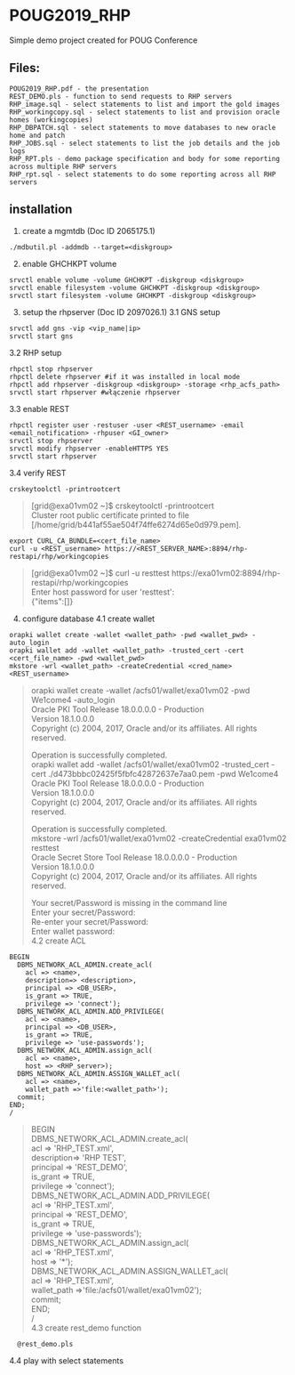# POUG2019_RHP
Simple demo project created for POUG Conference

## Files:
```
POUG2019_RHP.pdf - the presentation
REST_DEMO.pls - function to send requests to RHP servers
RHP_image.sql - select statements to list and import the gold images 
RHP_workingcopy.sql - select statements to list and provision oracle homes (workingcopies)
RHP_DBPATCH.sql - select statements to move databases to new oracle home and patch
RHP_JOBS.sql - select statements to list the job details and the job logs
RHP_RPT.pls - demo package specification and body for some reporting across multiple RHP servers
RHP_rpt.sql - select statements to do some reporting across all RHP servers
```
## installation
1. create a mgmtdb (Doc ID 2065175.1)
```
./mdbutil.pl -addmdb --target=<diskgroup>
```
2. enable GHCHKPT volume
```
srvctl enable volume -volume GHCHKPT -diskgroup <diskgroup>
srvctl enable filesystem -volume GHCHKPT -diskgroup <diskgroup>
srvctl start filesystem -volume GHCHKPT -diskgroup <diskgroup>
```
3. setup the rhpserver (Doc ID 2097026.1)
3.1 GNS setup
```
srvctl add gns -vip <vip_name|ip>
srvctl start gns
```
3.2 RHP setup
```
rhpctl stop rhpserver
rhpctl delete rhpserver #if it was installed in local mode
rhpctl add rhpserver -diskgroup <diskgroup> -storage <rhp_acfs_path> 
srvctl start rhpserver #włączenie rhpserver
```
3.3 enable REST
```
rhpctl register user -restuser -user <REST_username> -email <email_notification> -rhpuser <GI_owner>
srvctl stop rhpserver
srvctl modify rhpserver -enableHTTPS YES
srvctl start rhpserver
```
3.4 verify REST
```
crskeytoolctl -printrootcert
```
> [grid@exa01vm02 ~]$ crskeytoolctl -printrootcert  
> Cluster root public certificate printed to file [/home/grid/b441af55ae504f74ffe6274d65e0d979.pem].
```
export CURL_CA_BUNDLE=<cert_file_name>
curl -u <REST_username> https://<REST_SERVER_NAME>:8894/rhp-restapi/rhp/workingcopies
```
> [grid@exa01vm02 ~]$ curl -u resttest https://exa01vm02:8894/rhp-restapi/rhp/workingcopies  
> Enter host password for user 'resttest':  
> {"items":[]}

4. configure database
4.1 create wallet
```
orapki wallet create -wallet <wallet_path> -pwd <wallet_pwd> -auto_login
orapki wallet add -wallet <wallet_path> -trusted_cert -cert <cert_file_name> -pwd <wallet_pwd>
mkstore -wrl <wallet_path> -createCredential <cred_name> <REST_username>
```
> orapki wallet create -wallet /acfs01/wallet/exa01vm02 -pwd We1come4 -auto_login  
> Oracle PKI Tool Release 18.0.0.0.0 - Production  
> Version 18.1.0.0.0  
> Copyright (c) 2004, 2017, Oracle and/or its affiliates. All rights reserved.  
>  
>Operation is successfully completed.  
> orapki wallet add -wallet /acfs01/wallet/exa01vm02 -trusted_cert -cert ./d473bbbc02425f5fbfc42872637e7aa0.pem -pwd We1come4  
> Oracle PKI Tool Release 18.0.0.0.0 - Production  
> Version 18.1.0.0.0  
> Copyright (c) 2004, 2017, Oracle and/or its affiliates. All rights reserved.  
>  
>Operation is successfully completed.  
> mkstore -wrl /acfs01/wallet/exa01vm02 -createCredential exa01vm02 resttest  
> Oracle Secret Store Tool Release 18.0.0.0.0 - Production  
> Version 18.1.0.0.0  
> Copyright (c) 2004, 2017, Oracle and/or its affiliates. All rights reserved.  
>  
> Your secret/Password is missing in the command line  
> Enter your secret/Password:    
> Re-enter your secret/Password:    
> Enter wallet password:  
4.2 create ACL
```
BEGIN
  DBMS_NETWORK_ACL_ADMIN.create_acl(
    acl => <name>, 
    description=> <description>,
    principal => <DB_USER>, 
    is_grant => TRUE, 
    privilege => 'connect'); 
  DBMS_NETWORK_ACL_ADMIN.ADD_PRIVILEGE(
    acl => <name>,
    principal => <DB_USER>, 
    is_grant => TRUE, 
    privilege => 'use-passwords'); 
  DBMS_NETWORK_ACL_ADMIN.assign_acl(
    acl => <name>, 
    host => <RHP_server>); 
  DBMS_NETWORK_ACL_ADMIN.ASSIGN_WALLET_acl(
    acl => <name>, 
    wallet_path =>'file:<wallet_path>'); 
  commit;
END; 
/
```
> BEGIN  
>   DBMS_NETWORK_ACL_ADMIN.create_acl(  
>     acl => 'RHP_TEST.xml',  
>     description=> 'RHP TEST',  
>     principal => 'REST_DEMO',  
>     is_grant => TRUE,  
>     privilege => 'connect');  
>   DBMS_NETWORK_ACL_ADMIN.ADD_PRIVILEGE(  
>     acl => 'RHP_TEST.xml',  
>     principal => 'REST_DEMO',   
>     is_grant => TRUE,   
>     privilege => 'use-passwords');  
>   DBMS_NETWORK_ACL_ADMIN.assign_acl(  
>     acl => 'RHP_TEST.xml',  
>     host => '*');  
>   DBMS_NETWORK_ACL_ADMIN.ASSIGN_WALLET_acl(  
>     acl => 'RHP_TEST.xml',  
>     wallet_path =>'file:/acfs01/wallet/exa01vm02');  
>   commit;  
> END;  
> /  
4.3 create rest_demo function
```
  @rest_demo.pls
```
4.4 play with select statements


